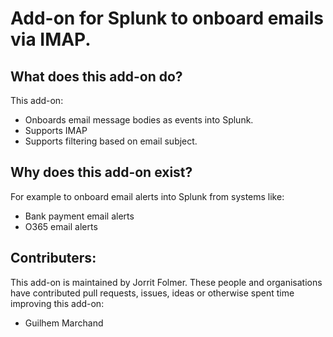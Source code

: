 # Add-on for Splunk to onboard emails via IMAP.

## What does this add-on do?

This add-on:

- Onboards email message bodies as events into Splunk.
- Supports IMAP
- Supports filtering based on email subject.


## Why does this add-on exist?

For example to onboard email alerts into Splunk from systems like:

- Bank payment email alerts
- O365 email alerts

## Contributers:

This add-on is maintained by Jorrit Folmer. These people and organisations have contributed pull requests, issues, ideas or otherwise spent time improving this add-on:

- Guilhem Marchand
